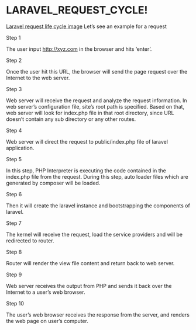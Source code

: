 # LARAVEL_REQUEST_CYCLE!
[Laravel request life cycle image](https://user-images.githubusercontent.com/78947251/164401853-7f767019-82ee-4189-a1c6-2633cb758476.png)
Let’s see an example for a request

Step 1

The user input http://xyz.com in the browser and hits ‘enter’.

Step 2

Once the user hit this URL, the browser will send the page request over the Internet to the web server.

Step 3

Web server will receive the request and analyze the request information. In web server’s configuration file, site’s root path is specified. Based on that, web server will look for index.php file in that root directory, since URL doesn’t contain any sub directory or any other routes.

Step 4

Web server will direct the request to public/index.php file of laravel application.

Step 5

In this step, PHP Interpreter is executing the code contained in the index.php file from the request. During this step, auto loader files which are generated by composer will be loaded.

Step 6

Then it will create the laravel instance and bootstrapping the components of laravel.

Step 7

The kernel will receive the request, load the service providers and will be redirected to router.

Step 8

Router will render the view file content and return back to web server.

Step 9

Web server receives the output from PHP and sends it back over the Internet to a user’s web browser.

Step 10

The user’s web browser receives the response from the server, and renders the web page on user’s computer.


